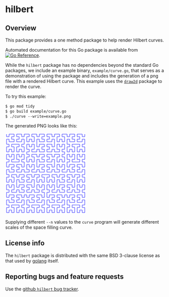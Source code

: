 # hilbert

## Overview

This package provides a one method package to help render Hilbert curves.

Automated documentation for this Go package is available from
[![Go Reference](https://pkg.go.dev/badge/zappem.net/pub/math/hilbert.svg)](https://pkg.go.dev/zappem.net/pub/math/hilbert).

While the `hilbert` package has no dependencies beyond the standard Go
packages, we include an example binary, `example/curve.go`, that
serves as a demonstration of using the package and includes the
generation of a png file with a rendered Hilbert curve. This example
uses the [`draw2d`](https://pkg.go.dev/github.com/llgcode/draw2d)
package to render the curve.

To try this example:
```
$ go mod tidy
$ go build example/curve.go
$ ./curve --write=example.png
```

The generated PNG looks like this:

![sample output of the curve program](sample.png)

Supplying different `--n` values to the `curve` program will generate
different scales of the space filling curve.

## License info

The `hilbert` package is distributed with the same BSD 3-clause license
as that used by [golang](https://golang.org/LICENSE) itself.

## Reporting bugs and feature requests

Use the [github `hilbert` bug
tracker](https://github.com/tinkerator/hilbert/issues).
